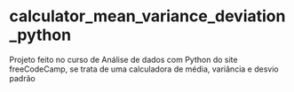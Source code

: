 # calculator_mean_variance_deviation_python
Projeto feito no curso de Análise de dados com Python do site freeCodeCamp, se trata de uma calculadora de média, variância e desvio padrão 
